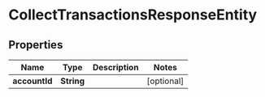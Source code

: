 

# CollectTransactionsResponseEntity


## Properties

| Name | Type | Description | Notes |
|------------ | ------------- | ------------- | -------------|
|**accountId** | **String** |  |  [optional] |



